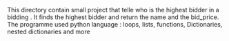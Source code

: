 This directory contain small project that telle who is the highest bidder in a bidding .
It finds the highest bidder and return the name and the bid_price.
The programme used python language : loops, lists, functions, Dictionaries, nested dictionaries and more
